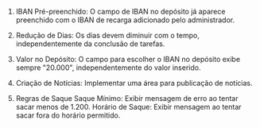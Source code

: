 1. IBAN Pré-preenchido: O campo de IBAN no depósito já aparece preenchido com o IBAN de recarga adicionado pelo administrador.

3. Redução de Dias: Os dias devem diminuir com o tempo, independentemente da conclusão de tarefas.

4. Valor no Depósito: O campo para escolher o IBAN no depósito exibe sempre "20.000", independentemente do valor inserido.

8. Criação de Notícias: Implementar uma área para publicação de notícias.

9. Regras de Saque
Saque Mínimo: Exibir mensagem de erro ao tentar sacar menos de 1.200.
Horário de Saque: Exibir mensagem ao tentar sacar fora do horário permitido.
